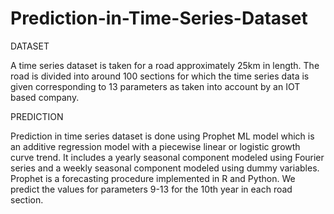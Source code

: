 # Prediction-in-Time-Series-Dataset
DATASET

A time series dataset is taken for a road approximately 25km in length. The road is divided into around 100 sections for which the time series data is given corresponding to 13 parameters as taken into account by an IOT based company.

PREDICTION

Prediction in time series dataset is done using Prophet ML model which is an additive regression model with a piecewise linear or logistic growth curve trend. It includes a yearly seasonal component modeled using Fourier series and a weekly seasonal component modeled using dummy variables. Prophet is a forecasting procedure implemented in R and Python. We predict the values for parameters 9-13 for the 10th year in each road section.  
